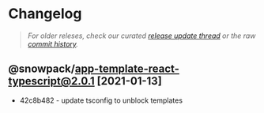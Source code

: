 # Changelog

> _For older releses, check our curated [release update thread](https://github.com/snowpackjs/snowpack/discussions/1183) or the raw [commit history](https://github.com/snowpackjs/snowpack/commits/main/create-snowpack-app/app-template-react-typescript)._

## @snowpack/app-template-react-typescript@2.0.1 [2021-01-13]

- 42c8b482 - update tsconfig to unblock templates
